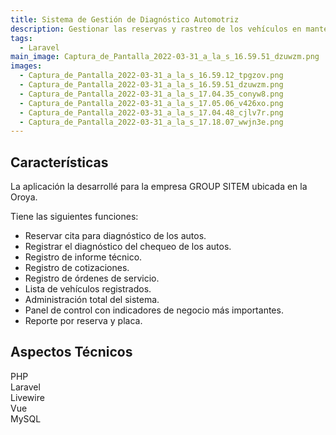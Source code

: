 ```yaml
---
title: Sistema de Gestión de Diagnóstico Automotriz
description: Gestionar las reservas y rastreo de los vehículos en mantenimiento.
tags:
  - Laravel
main_image: Captura_de_Pantalla_2022-03-31_a_la_s_16.59.51_dzuwzm.png
images:
  - Captura_de_Pantalla_2022-03-31_a_la_s_16.59.12_tpgzov.png
  - Captura_de_Pantalla_2022-03-31_a_la_s_16.59.51_dzuwzm.png
  - Captura_de_Pantalla_2022-03-31_a_la_s_17.04.35_conyw8.png
  - Captura_de_Pantalla_2022-03-31_a_la_s_17.05.06_v426xo.png
  - Captura_de_Pantalla_2022-03-31_a_la_s_17.04.48_cjlv7r.png
  - Captura_de_Pantalla_2022-03-31_a_la_s_17.18.07_wwjn3e.png
---
```

  
## Características
La aplicación la desarrollé para la empresa GROUP SITEM ubicada en la Oroya. 

Tiene las siguientes funciones:
- Reservar cita para diagnóstico de los autos.
- Registrar el diagnóstico del chequeo de los autos.
- Registro de informe técnico.
- Registro de cotizaciones.
- Registro de órdenes de servicio.
- Lista de vehículos registrados.
- Administración total del sistema.
- Panel de control con indicadores de negocio más importantes.
- Reporte por reserva y placa.

## Aspectos Técnicos
<div class='flex flex-wrap' style='gap: .5rem'>
  <div class='px-2 py-1 rounded-lg bg-blue-200'>
    PHP
  </div>
  <div class='px-2 py-1 rounded-lg bg-red-200'>
    Laravel
  </div>
  <div class='px-2 py-1 rounded-lg bg-orange-200'>
    Livewire
  </div>
  <div class='px-2 py-1 rounded-lg bg-green-200'>
    Vue
  </div>
  <div class='px-2 py-1 rounded-lg bg-gray-200'>
    MySQL
  </div>
</div>
